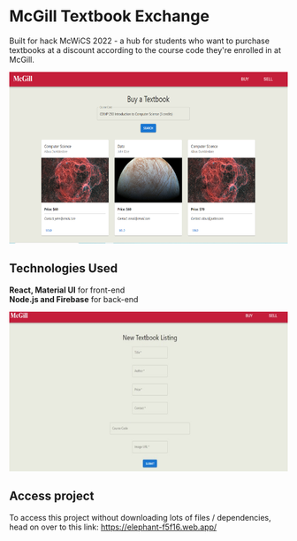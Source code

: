 # McGill Textbook Exchange

Built for hack McWiCS 2022 - a hub for students who want to purchase textbooks at a discount according to the course code they're enrolled in at McGill.
<p align = "center">
  <img src="elephant.png" alt="animated"  width = "625" height = "311"/>
</p>

## Technologies Used

**React, Material UI** for front-end <br />
**Node.js and Firebase** for back-end

<p align = "center">
  <img src="gallery.jpg" alt="animated" width = "625", height = "289"/>
</p>

## Access project

To access this project without downloading lots of files / dependencies, head on over to this link: https://elephant-f5f16.web.app/


